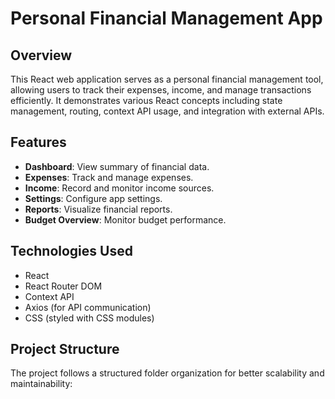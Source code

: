 # Personal Financial Management App

## Overview

This React web application serves as a personal financial management tool, allowing users to track their expenses, income, and manage transactions efficiently. It demonstrates various React concepts including state management, routing, context API usage, and integration with external APIs.

## Features

- **Dashboard**: View summary of financial data.
- **Expenses**: Track and manage expenses.
- **Income**: Record and monitor income sources.
- **Settings**: Configure app settings.
- **Reports**: Visualize financial reports.
- **Budget Overview**: Monitor budget performance.

## Technologies Used

- React
- React Router DOM
- Context API
- Axios (for API communication)
- CSS (styled with CSS modules)

## Project Structure

The project follows a structured folder organization for better scalability and maintainability:
